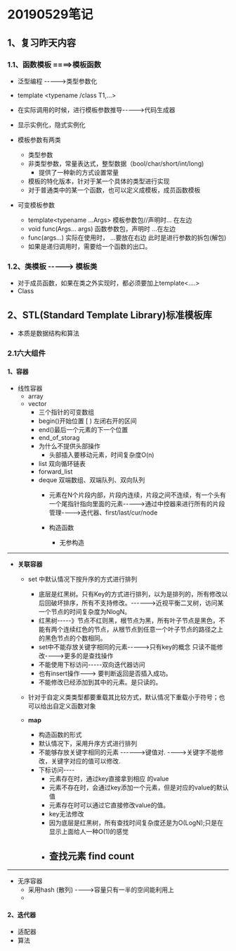 # 20190529笔记
## 1、复习昨天内容
### 1.1、函数模板 ====>模板函数
- 泛型编程 ----->类型参数化
- template <typename /class T1,...>
- 在实际调用的时候，进行模板参数推导----->代码生成器
- 显示实例化，隐式实例化
- 模板参数有两类
  - 类型参数
  - 非类型参数，常量表达式，整型数据（bool/char/short/int/long)
    - 提供了一种新的方式设置常量
  - 模板的特化版本，针对于某一个具体的类型进行实现
  - 对于普通类中的某一个函数，也可以定义成模板，成员函数模板

- 可变模板参数
  - template<typename ...Args>  模板参数包//声明时... 在左边
  - void func(Args... args) 函数参数包，声明时  ...在左边
  - func(args...) 实际在使用时， ...要放在右边   此时是进行参数的拆包(解包) 
  - 如果是递归调用时，需要给一个函数的出口。

### 1.2、类模板 -----> 模板类
- 对于成员函数，如果在类之外实现时，都必须要加上template<....> 
- Class <T> 

## 2、STL(Standard Template Library)标准模板库
- 本质是数据结构和算法
### 2.1六大组件
#### 1、容器
- 线性容器
  - array 
  - vector  
    - 三个指针的可变数组
    - begin()开始位置 [   ) 左闭右开的区间
    - end()最后一个元素的下一个位置 
    - end_of_storag
    - 为什么不提供头部操作
      - 头部插入要移动元素，时间复杂度O(n)
    - list    双向循环链表
    - forward_list
    - deque  双端数组、双端队列、双向队列
        - 元素在N个片段内部，片段内连续，片段之间不连续，有一个头有一个尾指针指向里面的元素----->通过中控器来进行所有的片段管理---->迭代器、first/last/cur/node

      - 构造函数
        - 无参构造
--------
- **关联容器**
  - set  中默认情况下按升序的方式进行排列
    - 底层是红黑树。只有Key的方式进行排列，以为是排列的，所有修改以后回破坏排序，所有不支持修改。------>近视平衡二叉树，访问某一个节点的时间复杂度为NlogN。
    - 红黑树-----》节点不红则黑，根节点为黑，所有叶子节点是黑色，不能有两个连续红色的节点，从根节点到任意一个叶子节点的路径之上的黑色节点的个数相同。
    - set中不能存放关键字相同的元素----->只有key的概念 只读不能修改---->更多的是查找操作
    - 不能使用下标访问-----双向迭代器访问
    - 也有insert操作---> 要判断返回是否插入成功。
    - 不能修改已经添加到其中的元素。是只读的。
  - 针对于自定义类类型都要重载其比较方式，默认情况下重载小于符号；也可以给出自定义函数对象

  - **map**
    - 构造函数的形式  
    - 默认情况下，采用升序方式进行排列
    - 不能够存放关键字相同的元素 ------>键值对. ---->关键字不能修改，关键字对应的值可以修改.
    - 下标访问----
      - 元素存在时，通过key直接拿到相应 的value
      - 元素不存在时，会通过key添加一个元素，但是对应的value的默认值
      - 元素存在时可以通过它直接修改value的值。
      - key无法修改
      - 因为底层是红黑树，所有查找时间复杂度还是为O(LogN);只是在显示上面给人一种O(1)的感觉
      - 查找元素 find  count
        -  
---------    
- 无序容器
  - 采用hash  (散列) ---->容量只有一半的空间能利用上
  - 
#### 2、迭代器
  - 适配器
  - 算法
